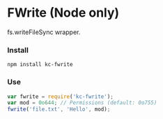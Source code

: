 # FWrite (Node only)
fs.writeFileSync wrapper.

### Install
```
npm install kc-fwrite
```

### Use
```js
var fwrite = require('kc-fwrite');
var mod = 0o644; // Permissions (default: 0o755)
fwrite('file.txt', 'Hello', mod);
```